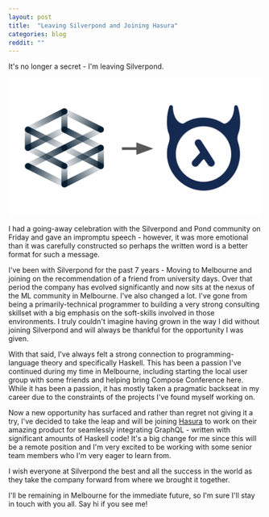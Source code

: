 ```yaml
---
layout: post
title:  "Leaving Silverpond and Joining Hasura"
categories: blog
reddit: ""
---
```


It's no longer a secret - I'm leaving Silverpond.

<p class="attribution">
	<img src="/images/leaving-silverpond/leaving.png" class="image fit" />
</p>

I had a going-away celebration with the Silverpond and Pond community on Friday and gave an impromptu speech - however, it was more emotional than it was carefully constructed so perhaps the written word is a better format for such a message.

I've been with Silverpond for the past 7 years - Moving to Melbourne and joining on the recommendation of a friend from university days. Over that period the company has evolved significantly and now sits at the nexus of the ML community in Melbourne. I've also changed a lot. I've gone from being a primarily-technical programmer to building a very strong consulting skillset with a big emphasis on the soft-skills involved in those environments. I truly couldn't imagine having grown in the way I did without joining Silverpond and will always be thankful for the opportunity I was given.

With that said, I've always felt a strong connection to programming-language theory and specifically Haskell. This has been a passion I've continued during my time in Melbourne, including starting the local user group with some friends and helping bring Compose Conference here. While it has been a passion, it has mostly taken a pragmatic backseat in my career due to the constraints of the projects I've found myself working on.

Now a new opportunity has surfaced and rather than regret not giving it a try, I've decided to take the leap and will be joining [Hasura](https://hasura.io)
to work on their amazing product for seamlessly integrating GraphQL - written with significant amounts of Haskell code!
It's a big change for me since this will be a remote position
and I'm very excited to be working with some senior team
members who I'm very eager to learn from.

I wish everyone at Silverpond the best and all the success in the world as they take the company forward from where we brought it together.

I'll be remaining in Melbourne for the immediate future, so I'm sure I'll stay in touch with you all. Say hi if you see me!
